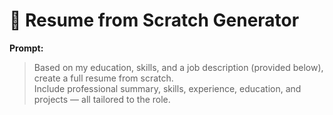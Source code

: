 # 🧱 Resume from Scratch Generator

**Prompt:**

> Based on my education, skills, and a job description (provided below), create a full resume from scratch.  
> Include professional summary, skills, experience, education, and projects — all tailored to the role.

